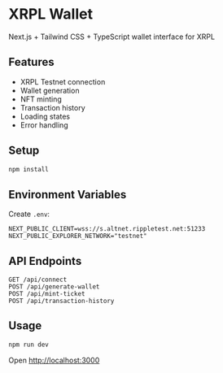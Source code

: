 # XRPL Wallet

Next.js + Tailwind CSS + TypeScript wallet interface for XRPL

## Features

- XRPL Testnet connection
- Wallet generation
- NFT minting
- Transaction history
- Loading states
- Error handling

## Setup

```bash
npm install
```

## Environment Variables

Create `.env`:

```
NEXT_PUBLIC_CLIENT=wss://s.altnet.rippletest.net:51233
NEXT_PUBLIC_EXPLORER_NETWORK="testnet"
```

## API Endpoints

```http
GET /api/connect
POST /api/generate-wallet
POST /api/mint-ticket
POST /api/transaction-history
```

## Usage

```bash
npm run dev
```

Open [http://localhost:3000](http://localhost:3000)

